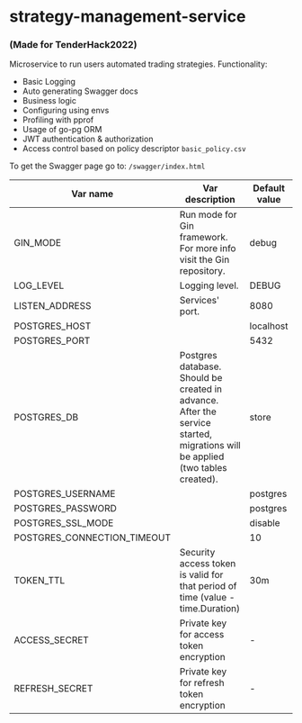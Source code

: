 # strategy-management-service
### (Made for TenderHack2022)

Microservice to run users automated trading strategies.
Functionality:
- Basic Logging
- Auto generating Swagger docs
- Business logic
- Configuring using envs
- Profiling with pprof
- Usage of go-pg ORM
- JWT authentication & authorization
- Access control based on policy descriptor `basic_policy.csv`


To get the Swagger page go to: `/swagger/index.html`

| Var name                    | Var description                                                                                                              | Default value |
|-----------------------------|------------------------------------------------------------------------------------------------------------------------------|---------------|
| GIN_MODE                    | Run mode for Gin framework. For more info visit the Gin repository.                                                          | debug         |
| LOG_LEVEL                   | Logging level.                                                                                                               | DEBUG         |
| LISTEN_ADDRESS              | Services' port.                                                                                                              | 8080          |
| POSTGRES_HOST               |                                                                                                                              | localhost     |
| POSTGRES_PORT               |                                                                                                                              | 5432          |
| POSTGRES_DB                 | Postgres database. Should be created in advance. After the service started, migrations will be applied (two tables created). | store         |
| POSTGRES_USERNAME           |                                                                                                                              | postgres      |
| POSTGRES_PASSWORD           |                                                                                                                              | postgres      |
| POSTGRES_SSL_MODE           |                                                                                                                              | disable       |
| POSTGRES_CONNECTION_TIMEOUT |                                                                                                                              | 10            |
| TOKEN_TTL                   | Security access token is valid for that period of time (value - time.Duration)                                               | 30m           |
| ACCESS_SECRET               | Private key for access token encryption                                                                                      | -             |
| REFRESH_SECRET              | Private key for refresh token encryption                                                                                     | -             |
